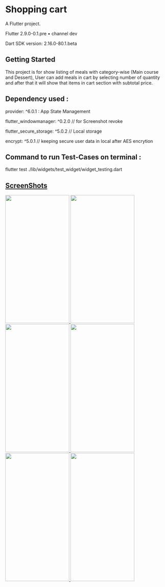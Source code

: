 # Shopping cart

A Flutter project.

Flutter 2.9.0-0.1.pre • channel dev

Dart SDK version: 2.16.0-80.1.beta 

## Getting Started

This project is for show listing of meals with category-wise (Main course and Dessert),
User can add meals in cart by selecting number of quantity and after that it will show that items in cart section with subtotal price.

## Dependency used :
  provider: ^6.0.1 : App State Management

  flutter_windowmanager: ^0.2.0 // for Screenshot revoke

  flutter_secure_storage: ^5.0.2 // Local storage

  encrypt: ^5.0.1  // keeping secure user data in local after AES encrytion

## Command to run Test-Cases on terminal :
  flutter test ./lib/widgets/test_widget/widget_testing.dart
  
  <a href="tabcorp://?adb_validation_sessionid=b8d14eb1-1545-4b17-a13a-44a48a7f4661/" target="link">


## ScreenShots

<img src="https://user-images.githubusercontent.com/33648294/187917533-fb28c5cf-3f02-4eea-9ac7-d89c53502a7b.png" width="200" height="400" />                                                
<img src="https://user-images.githubusercontent.com/33648294/149723182-9f10523a-9405-4c86-a265-36ce7995a364.png" width="200" height="400" />

<img src="https://user-images.githubusercontent.com/33648294/149723182-9f10523a-9405-4c86-a265-36ce7995a364.png" width="200" height="400" />                                                
<img src="https://user-images.githubusercontent.com/33648294/149723188-b1312c93-afce-4fa3-8bea-06cac429600b.png" width="200" height="400" />

<img src="https://user-images.githubusercontent.com/33648294/149723197-94709437-9682-43e7-8e7c-bedf5aea6597.png" width="200" height="400" />                                                
<img src="https://user-images.githubusercontent.com/33648294/149723203-bd574632-9ab7-49d0-ab5a-6a72c7ec0be7.png" width="200" height="400" />







